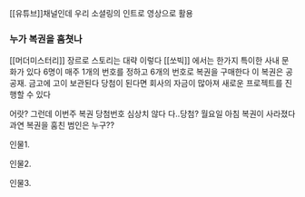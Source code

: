 [[유튜브]]채널인데 우리 소셜링의 인트로 영상으로 활용


### 누가 복권을 훔쳣나
[[머더미스터리]] 장르로 스토리는 대략 이렇다
[[쏘빅]] 에서는 한가지 특이한 사내 문화가 있다
6명이 매주 1개의 번호를 정하고 6개의 번호로 복권을 구매한다
이 복권은 공공재. 금고에 고이 보관된다
당첨이 된다면 회사의 자금이 많아져 새로운 프로젝트를 진행할 수 있다

어랏? 그런데 이번주 복권 당첨번호 심상치 않다
다..당첨?
월요일 아침 복권이 사라졌다
과연 복권을 훔친 범인은 누구??


인물1.

인물2. 

인물3.
